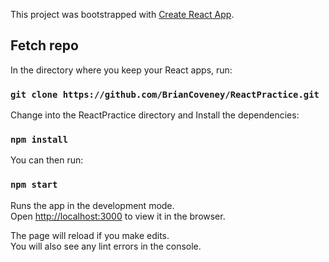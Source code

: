 This project was bootstrapped with [Create React App](https://github.com/facebook/create-react-app).

## Fetch repo


In the directory where you keep your React apps, run:

### `git clone https://github.com/BrianCoveney/ReactPractice.git`

Change into the ReactPractice directory and Install the dependencies:

### `npm install`

You can then run:

### `npm start`

Runs the app in the development mode.<br>
Open [http://localhost:3000](http://localhost:3000) to view it in the browser.

The page will reload if you make edits.<br>
You will also see any lint errors in the console.

